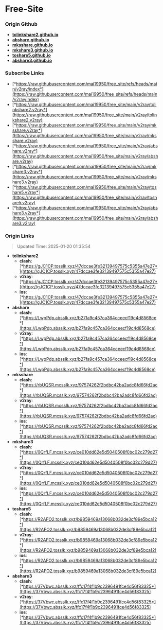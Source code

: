 # Free-Site

### Origin Github

- [**tolinkshare2.github.io**](https://github.com/tolinkshare2/tolinkshare2.github.io)
- [**abshare.github.io**](https://github.com/abshare/abshare.github.io)
- [**mksshare.github.io**](https://github.com/mksshare/mksshare.github.io)
- [**mkshare3.github.io**](https://github.com/mkshare3/mkshare3.github.io)
- [**toshare5.github.io**](https://github.com/toshare5/toshare5.github.io)
- [**abshare3.github.io**](https://github.com/abshare3/abshare3.github.io)

### Subscribe Links

- [*https://raw.githubusercontent.com/mai19950/free_site/refs/heads/main/v2ray/index*](https://raw.githubusercontent.com/mai19950/free_site/refs/heads/main/v2ray/index)
- [*https://raw.githubusercontent.com/mai19950/free_site/main/v2ray/tolinkshare2.v2ray*](https://raw.githubusercontent.com/mai19950/free_site/main/v2ray/tolinkshare2.v2ray)
- [*https://raw.githubusercontent.com/mai19950/free_site/main/v2ray/mksshare.v2ray*](https://raw.githubusercontent.com/mai19950/free_site/main/v2ray/mksshare.v2ray)
- [*https://raw.githubusercontent.com/mai19950/free_site/main/v2ray/abshare.v2ray*](https://raw.githubusercontent.com/mai19950/free_site/main/v2ray/abshare.v2ray)
- [*https://raw.githubusercontent.com/mai19950/free_site/main/v2ray/mkshare3.v2ray*](https://raw.githubusercontent.com/mai19950/free_site/main/v2ray/mkshare3.v2ray)
- [*https://raw.githubusercontent.com/mai19950/free_site/main/v2ray/toshare5.v2ray*](https://raw.githubusercontent.com/mai19950/free_site/main/v2ray/toshare5.v2ray)
- [*https://raw.githubusercontent.com/mai19950/free_site/main/v2ray/abshare3.v2ray*](https://raw.githubusercontent.com/mai19950/free_site/main/v2ray/abshare3.v2ray)

### Origin Links

> Updated Time: 2025-01-20 01:35:54

- **tolinkshare2**
  - **clash**: [*https://gJC1CP.tosslk.xyz/47dccae3fe32139497575c5355a47e27*](https://gJC1CP.tosslk.xyz/47dccae3fe32139497575c5355a47e27)
  - **v2ray**: [*https://gJC1CP.tosslk.xyz/47dccae3fe32139497575c5355a47e27*](https://gJC1CP.tosslk.xyz/47dccae3fe32139497575c5355a47e27)
  - **ios**: [*https://gJC1CP.tosslk.xyz/47dccae3fe32139497575c5355a47e27*](https://gJC1CP.tosslk.xyz/47dccae3fe32139497575c5355a47e27)
- **abshare**
  - **clash**: [*https://LwpPdp.absslk.xyz/b27fa9c457ca364cceecf19c4d8568ce*](https://LwpPdp.absslk.xyz/b27fa9c457ca364cceecf19c4d8568ce)
  - **v2ray**: [*https://LwpPdp.absslk.xyz/b27fa9c457ca364cceecf19c4d8568ce*](https://LwpPdp.absslk.xyz/b27fa9c457ca364cceecf19c4d8568ce)
  - **ios**: [*https://LwpPdp.absslk.xyz/b27fa9c457ca364cceecf19c4d8568ce*](https://LwpPdp.absslk.xyz/b27fa9c457ca364cceecf19c4d8568ce)
- **mksshare**
  - **clash**: [*https://rbUQSR.mcsslk.xyz/97574262f2bdbc42ba2adc8fd66fd2ac*](https://rbUQSR.mcsslk.xyz/97574262f2bdbc42ba2adc8fd66fd2ac)
  - **v2ray**: [*https://rbUQSR.mcsslk.xyz/97574262f2bdbc42ba2adc8fd66fd2ac*](https://rbUQSR.mcsslk.xyz/97574262f2bdbc42ba2adc8fd66fd2ac)
  - **ios**: [*https://rbUQSR.mcsslk.xyz/97574262f2bdbc42ba2adc8fd66fd2ac*](https://rbUQSR.mcsslk.xyz/97574262f2bdbc42ba2adc8fd66fd2ac)
- **mkshare3**
  - **clash**: [*https://0QrfLF.mcsslk.xyz/ce010dd62e5d5040508f0bc02c279d27*](https://0QrfLF.mcsslk.xyz/ce010dd62e5d5040508f0bc02c279d27)
  - **v2ray**: [*https://0QrfLF.mcsslk.xyz/ce010dd62e5d5040508f0bc02c279d27*](https://0QrfLF.mcsslk.xyz/ce010dd62e5d5040508f0bc02c279d27)
  - **ios**: [*https://0QrfLF.mcsslk.xyz/ce010dd62e5d5040508f0bc02c279d27*](https://0QrfLF.mcsslk.xyz/ce010dd62e5d5040508f0bc02c279d27)
- **toshare5**
  - **clash**: [*https://R2AFO2.tosslk.xyz/b9859469a13068b032de3cf89e5bca12*](https://R2AFO2.tosslk.xyz/b9859469a13068b032de3cf89e5bca12)
  - **v2ray**: [*https://R2AFO2.tosslk.xyz/b9859469a13068b032de3cf89e5bca12*](https://R2AFO2.tosslk.xyz/b9859469a13068b032de3cf89e5bca12)
  - **ios**: [*https://R2AFO2.tosslk.xyz/b9859469a13068b032de3cf89e5bca12*](https://R2AFO2.tosslk.xyz/b9859469a13068b032de3cf89e5bca12)
- **abshare3**
  - **clash**: [*https://37Vbwc.absslk.xyz/ffc17f4f1b9c2396491fce4d56f83325*](https://37Vbwc.absslk.xyz/ffc17f4f1b9c2396491fce4d56f83325)
  - **v2ray**: [*https://37Vbwc.absslk.xyz/ffc17f4f1b9c2396491fce4d56f83325*](https://37Vbwc.absslk.xyz/ffc17f4f1b9c2396491fce4d56f83325)
  - **ios**: [*https://37Vbwc.absslk.xyz/ffc17f4f1b9c2396491fce4d56f83325*](https://37Vbwc.absslk.xyz/ffc17f4f1b9c2396491fce4d56f83325)
